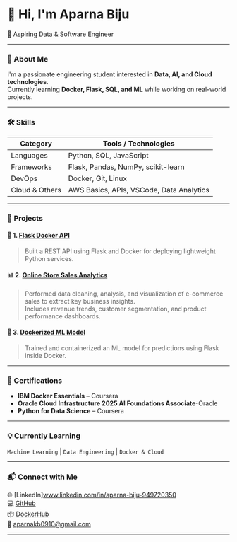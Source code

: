 # 👋 Hi, I'm Aparna Biju  
🚀 Aspiring Data & Software Engineer

---

### 🧠 About Me  
I'm a passionate engineering student interested in **Data, AI, and Cloud technologies**.  
Currently learning **Docker, Flask, SQL, and ML** while working on real-world projects.  

---

### 🛠️ Skills  
| Category | Tools / Technologies |
|-----------|----------------------|
| Languages | Python, SQL, JavaScript |
| Frameworks | Flask, Pandas, NumPy, scikit-learn |
| DevOps | Docker, Git, Linux |
| Cloud & Others | AWS Basics, APIs, VSCode, Data Analytics |

---

### 🚀 Projects  
#### 🧩 1. [Flask Docker API](https://github.com/aparnabiju0910/flask-docker-api)  
> Built a REST API using Flask and Docker for deploying lightweight Python services.  

#### 📊 2. [Online Store Sales Analytics](https://github.com/aparnabiju0910/online-store-sales-analytics)  
> Performed data cleaning, analysis, and visualization of e-commerce sales to extract key business insights.  
> Includes revenue trends, customer segmentation, and product performance dashboards.  


#### 🤖 3. [Dockerized ML Model](https://github.com/aparnabiju0910/docker-ml-model)  
> Trained and containerized an ML model for predictions using Flask inside Docker.  

---

### 🧾 Certifications  
- **IBM Docker Essentials** – Coursera  
- **Oracle Cloud Infrastructure 2025 AI Foundations Associate**-Oracle
- **Python for Data Science** – Coursera  

---

### 💡 Currently Learning  
`Machine Learning` | `Data Engineering` | `Docker & Cloud`  

---

### 📬 Connect with Me  
🌐 [LinkedIn]www.linkedin.com/in/aparna-biju-949720350  
💻 [GitHub](https://github.com/aparnabiju0910)  
📦 [DockerHub](https://hub.docker.com/)  
📧 aparnakb0910@gmail.com  

---


